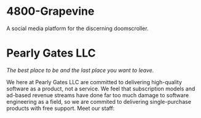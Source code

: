 # 4800-Grapevine
A social media platform for the discerning doomscroller.

# Pearly Gates LLC
_The best place to be and the last place you want to leave._

We here at Pearly Gates LLC are committed to delivering high-quality software as a product, not a service. We feel that subscription models and ad-based revenue streams have done far too much damage to software engineering as a field, so we are commited to delivering single-purchase products with free support. Meet our staff:
